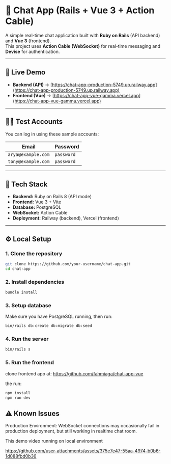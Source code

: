 # 💬 Chat App (Rails + Vue 3 + Action Cable)

A simple real-time chat application built with **Ruby on Rails** (API backend) and **Vue 3** (frontend).  
This project uses **Action Cable (WebSocket)** for real-time messaging and **Devise** for authentication.

---

## 🚀 Live Demo

- **Backend (API)** → [https://chat-app-production-5749.up.railway.app](https://chat-app-production-5749.up.railway.app)  
- **Frontend (Vue)** → [https://chat-app-vue-gamma.vercel.app](https://chat-app-vue-gamma.vercel.app)

---

## 🧑‍💻 Test Accounts

You can log in using these sample accounts:

| Email | Password |
|-------|-----------|
| `arya@example.com` | `password` |
| `tony@example.com` | `password` |

---

## 🧰 Tech Stack

- **Backend:** Ruby on Rails 8 (API mode)
- **Frontend:** Vue 3 + Vite
- **Database:** PostgreSQL
- **WebSocket:** Action Cable
- **Deployment:** Railway (backend), Vercel (frontend)

---

## ⚙️ Local Setup

### 1. Clone the repository
```bash
git clone https://github.com/your-username/chat-app.git
cd chat-app
```
### 2. Install dependencies

```bash
bundle install
```

### 3. Setup database

Make sure you have PostgreSQL running, then run:

```bash
bin/rails db:create db:migrate db:seed
```

### 4. Run the server

```bash
bin/rails s
```

### 5. Run the frontend
clone frontend app at:
https://github.com/fahmiaga/chat-app-vue

the run:

```bash
npm install
npm run dev
```

## ⚠️ Known Issues
Production Environment:
WebSocket connections may occasionally fail in production deployment, but still working in realtime chat room.

This demo video running on local environment



https://github.com/user-attachments/assets/375e7e47-55aa-4974-b0b6-1d088fbd0b36


